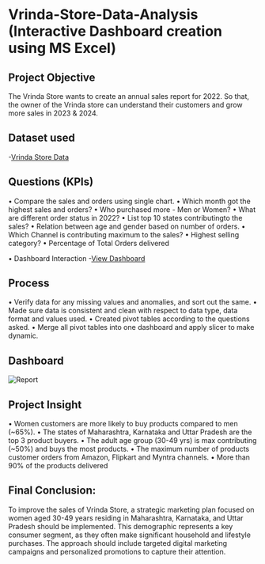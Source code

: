 # Vrinda-Store-Data-Analysis (Interactive Dashboard creation using MS Excel)
## Project Objective
The Vrinda Store wants to create an annual sales report for 2022. So that, the owner of the Vrinda store can understand their customers and grow more sales in 2023 & 2024.

## Dataset used
-<a href=https://github.com/EE4coder/Data-Analysis-Dashboard/blob/main/Vrinda%20Store%20Data%20Analysis.xlsx>Vrinda Store Data</a>

## Questions (KPIs)
•	Compare the sales and orders using single chart.
•	Which month got the highest sales and orders?
•	Who purchased more - Men or Women?
•	What are different order status in 2022?
•	List top 10 states contributingto the sales?
•	Relation between age and gender based on number of orders.
•	Which Channel is contributing maximum to the sales?
•	Highest selling category?
•	Percentage of Total Orders delivered

•	Dashboard Interaction -<a href=https://github.com/EE4coder/Data-Analysis-Dashboard/blob/main/Report.png>View Dashboard</a> 

## Process
•	Verify data for any missing values and anomalies, and sort out the same.
•	Made sure data is consistent and clean with respect to data type, data format and values used.
•	Created pivot tables according to the questions asked.
•	Merge all pivot tables into one dashboard and apply slicer to make dynamic.

## Dashboard

![Report](https://github.com/user-attachments/assets/d087aa5e-2238-4280-b772-ba5e0fdaaca6)

## Project Insight
•	Women customers are more likely to buy products compared to men (~65%).
•	The states of Maharashtra, Karnataka and Uttar Pradesh are the top 3 product buyers.
•	The adult age group (30-49 yrs) is max contributing (~50%) and buys the most products.
•	The maximum number of products customer orders from Amazon, Flipkart and Myntra channels.
•	More than 90% of the products delivered

## Final Conclusion:
To improve the sales of Vrinda Store, a strategic marketing plan focused on women aged 30-49 years residing in Maharashtra, Karnataka, and Uttar Pradesh should be implemented. This demographic represents a key consumer segment, as they often make significant household and lifestyle purchases. The approach should include targeted digital marketing campaigns and personalized promotions to capture their attention.

